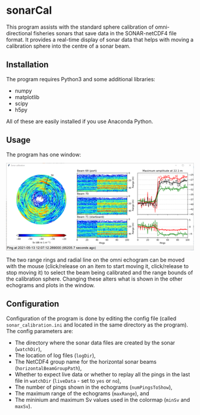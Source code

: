 # sonarCal
This program assists with the standard sphere calibration of omni-directional fisheries sonars that save data in the SONAR-netCDF4 file format. 
It provides a real-time display of sonar data that helps with moving a calibration sphere into the centre of a sonar beam.

## Installation

The program requires Python3 and some additional libraries:
- numpy
- matplotlib
- scipy
- h5py

All of these are easily installed if you use Anaconda Python.

## Usage

The program has one window:

![screenshot](screenshot.png "Main (only) window")

The two range rings and radial line on the omni echogram can be moved with the mouse (click/release on an item to start moving it, click/release to stop moving it)
to select the beam being calibrated and the range bounds of the calibration sphere. Changing these alters what is shown in the other echograms and plots in the window.

## Configuration

Configuration of the program is done by editing the config file (called ``sonar_calibration.ini`` and located in the same directory as the program). The config parameters are:
- The directory where the sonar data files are created by the sonar (``watchDir``),
- The location of log files (``logDir``),
- The NetCDF4 group name for the horizontal sonar beams (``horizontalBeamGroupPath``),
- Whether to expect live data or whether to replay all the pings in the last file in ``watchDir`` (``liveData`` - set to ``yes`` or ``no``),
- The number of pings shown in the echograms (``numPingsToShow``),
- The maximum range of the echograms (``maxRange``), and
- The mininium and maximum Sv values used in the colormap (``minSv`` and ``maxSv``).
